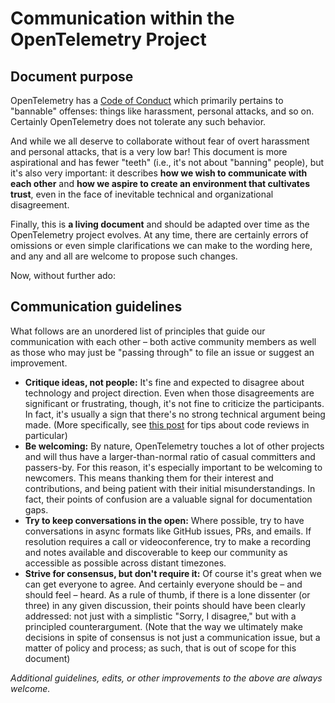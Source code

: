 # Communication within the OpenTelemetry Project

## Document purpose

OpenTelemetry has a [Code of Conduct](https://github.com/open-telemetry/community/blob/master/code-of-conduct.md) which primarily pertains to "bannable" offenses: things like harassment, personal attacks, and so on. Certainly OpenTelemetry does not tolerate any such behavior.

And while we all deserve to collaborate without fear of overt harassment and personal attacks, that is a very low bar! This document is more aspirational and has fewer "teeth" (i.e., it's not about "banning" people), but it's also very important: it describes **how we wish to communicate with each other** and **how we aspire to create an environment that cultivates trust**, even in the face of inevitable technical and organizational disagreement.

Finally, this is **a living document** and should be adapted over time as the OpenTelemetry project evolves. At any time, there are certainly errors of omissions or even simple clarifications we can make to the wording here, and any and all are welcome to propose such changes.

Now, without further ado:

## Communication guidelines

What follows are an unordered list of principles that guide our communication with each other – both active community members as well as those who may just be "passing through" to file an issue or suggest an improvement.

* **Critique ideas, not people:** It's fine and expected to disagree about technology and project direction. Even when those disagreements are significant or frustrating, though, it's not fine to criticize the participants. In fact, it's usually a sign that there's no strong technical argument being made. (More specifically, see [this post](https://developers.redhat.com/blog/2019/07/08/10-tips-for-reviewing-code-you-dont-like/) for tips about code reviews in particular)
* **Be welcoming:** By nature, OpenTelemetry touches a lot of other projects and will thus have a larger-than-normal ratio of casual committers and passers-by. For this reason, it's especially important to be welcoming to newcomers. This means thanking them for their interest and contributions, and being patient with their initial misunderstandings. In fact, their points of confusion are a valuable signal for documentation gaps.
* **Try to keep conversations in the open:** Where possible, try to have conversations in async formats like GitHub issues, PRs, and emails. If resolution requires a call or videoconference, try to make a recording and notes available and discoverable to keep our community as accessible as possible across distant timezones.
* **Strive for consensus, but don't require it:** Of course it's great when we can get everyone to agree. And certainly everyone should be – and should feel – heard. As a rule of thumb, if there is a lone dissenter (or three) in any given discussion, their points should have been clearly addressed: not just with a simplistic "Sorry, I disagree," but with a principled counterargument. (Note that the way we ultimately make decisions in spite of consensus is not just a communication issue, but a matter of policy and process; as such, that is out of scope for this document)

_Additional guidelines, edits, or other improvements to the above are always welcome._

